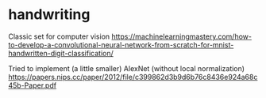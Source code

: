 # handwriting
Classic set for computer vision
https://machinelearningmastery.com/how-to-develop-a-convolutional-neural-network-from-scratch-for-mnist-handwritten-digit-classification/

Tried to implement (a little smaller) AlexNet (without local normalization)
https://papers.nips.cc/paper/2012/file/c399862d3b9d6b76c8436e924a68c45b-Paper.pdf